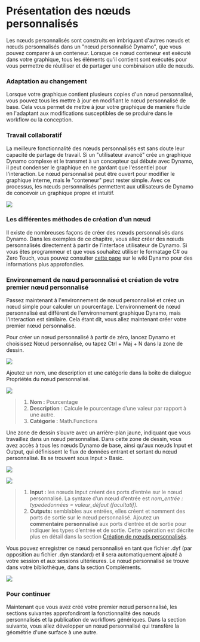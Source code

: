 # Présentation des nœuds personnalisés

Les nœuds personnalisés sont construits en imbriquant d'autres nœuds et nœuds personnalisés dans un "nœud personnalisé Dynamo", que vous pouvez comparer à un conteneur. Lorsque ce nœud conteneur est exécuté dans votre graphique, tous les éléments qu'il contient sont exécutés pour vous permettre de réutiliser et de partager une combinaison utile de nœuds.

### Adaptation au changement

Lorsque votre graphique contient plusieurs copies d'un nœud personnalisé, vous pouvez tous les mettre à jour en modifiant le nœud personnalisé de base. Cela vous permet de mettre à jour votre graphique de manière fluide en l'adaptant aux modifications susceptibles de se produire dans le workflow ou la conception.

### Travail collaboratif

La meilleure fonctionnalité des nœuds personnalisés est sans doute leur capacité de partage de travail. Si un "utilisateur avancé" crée un graphique Dynamo complexe et le transmet à un concepteur qui débute avec Dynamo, il peut condenser le graphique en ne gardant que l'essentiel pour l'interaction. Le nœud personnalisé peut être ouvert pour modifier le graphique interne, mais le "conteneur" peut rester simple. Avec ce processus, les nœuds personnalisés permettent aux utilisateurs de Dynamo de concevoir un graphique propre et intuitif.

![](../images/6-1/1/customnodeintro-worksharing01.jpg)

### Les différentes méthodes de création d’un nœud

Il existe de nombreuses façons de créer des nœuds personnalisés dans Dynamo. Dans les exemples de ce chapitre, vous allez créer des nœuds personnalisés directement à partir de l’interface utilisateur de Dynamo. Si vous êtes programmeur et que vous souhaitez utiliser le formatage C# ou Zero Touch, vous pouvez consulter [cette page](https://github.com/DynamoDS/Dynamo/wiki/How-To-Create-Your-Own-Nodes) sur le wiki Dynamo pour des informations plus approfondies.

### Environnement de nœud personnalisé et création de votre premier nœud personnalisé

Passez maintenant à l'environnement de nœud personnalisé et créez un nœud simple pour calculer un pourcentage. L'environnement de nœud personnalisé est différent de l'environnement graphique Dynamo, mais l'interaction est similaire. Cela étant dit, vous allez maintenant créer votre premier nœud personnalisé.

Pour créer un nœud personnalisé à partir de zéro, lancez Dynamo et choisissez Nœud personnalisé, ou tapez Ctrl + Maj + N dans la zone de dessin.

![](../images/6-1/1/customnodeintro-customnodeenvironment01.jpg)

Ajoutez un nom, une description et une catégorie dans la boîte de dialogue Propriétés du nœud personnalisé.

![](../images/6-1/1/customnodeintro-customnodeenvironment02.jpg)

> 1. **Nom :** Pourcentage
> 2. **Description** : Calcule le pourcentage d’une valeur par rapport à une autre.
> 3. **Catégorie :** Math.Functions

Une zone de dessin s’ouvre avec un arrière-plan jaune, indiquant que vous travaillez dans un nœud personnalisé. Dans cette zone de dessin, vous avez accès à tous les nœuds Dynamo de base, ainsi qu'aux nœuds Input et Output, qui définissent le flux de données entrant et sortant du nœud personnalisé. Ils se trouvent sous Input > Basic.

![](../images/6-1/1/customnodeintro-customnodeenvironment03.jpg)

![](../images/6-1/1/customnodeintro-customnodeenvironment04.jpg)

> 1. **Input :** les nœuds Input créent des ports d’entrée sur le nœud personnalisé. La syntaxe d’un nœud d’entrée est _nom_entrée : typededonnées = valeur_défaut (facultatif)._
> 2. **Outputs:** semblables aux entrées, elles créent et nomment des ports de sortie sur le nœud personnalisé. Ajoutez un **commentaire personnalisé** aux ports d’entrée et de sortie pour indiquer les types d’entrée et de sortie. Cette opération est décrite plus en détail dans la section [Création de nœuds personnalisés](2-creating.md).

Vous pouvez enregistrer ce nœud personnalisé en tant que fichier .dyf (par opposition au fichier .dyn standard) et il sera automatiquement ajouté à votre session et aux sessions ultérieures. Le nœud personnalisé se trouve dans votre bibliothèque, dans la section Compléments.

![](../images/6-1/1/customnodeintro-customnodeenvironment05.jpg)

### Pour continuer

Maintenant que vous avez créé votre premier nœud personnalisé, les sections suivantes approfondiront la fonctionnalité des nœuds personnalisés et la publication de workflows génériques. Dans la section suivante, vous allez développer un nœud personnalisé qui transfère la géométrie d'une surface à une autre.
